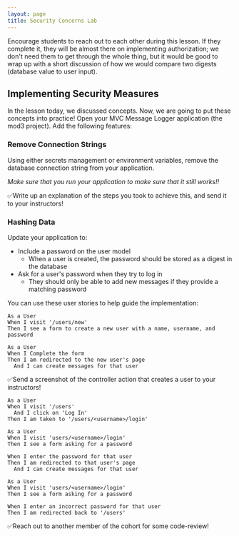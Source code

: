 ```yaml
---
layout: page
title: Security Concerns Lab
---
```


<section class='instructor-notes' markdown='1'>

Encourage students to reach out to each other during this lesson.  If they complete it, they will be almost there on implementing authorization; we don't need them to get through the whole thing, but it would be good to wrap up with a short discussion of how we would compare two digests (database value to user input).

</section>

## Implementing Security Measures

In the lesson today, we discussed concepts.  Now, we are going to put these concepts into practice! Open your MVC Message Logger application (the mod3 project).  Add the following features:

### Remove Connection Strings

Using either secrets management or environment variables, remove the database connection string from your application.

_Make sure that you run your application to make sure that it still works!!_

✅Write up an explanation of the steps you took to achieve this, and send it to your instructors!

### Hashing Data

Update your application to:

* Include a password on the user model
    * When a user is created, the password should be stored as a digest in the database
* Ask for a user's password when they try to log in
    * They should only be able to add new messages if they provide a matching password

You can use these user stories to help guide the implementation:

```
As a User
When I visit '/users/new'
Then I see a form to create a new user with a name, username, and password
```

```
As a User
When I Complete the form
Then I am redirected to the new user's page
  And I can create messages for that user
```

✅Send a screenshot of the controller action that creates a user to your instructors!

```
As a User
When I visit '/users'
  And I click on 'Log In'
Then I am taken to '/users/<username>/login'
```

```
As a User
When I visit 'users/<username>/login'
Then I see a form asking for a password

When I enter the password for that user
Then I am redirected to that user's page
  And I can create messages for that user
```

```
As a User
When I visit 'users/<username>/login'
Then I see a form asking for a password

When I enter an incorrect password for that user
Then I am redirected back to '/users'
```

✅Reach out to another member of the cohort for some code-review!

